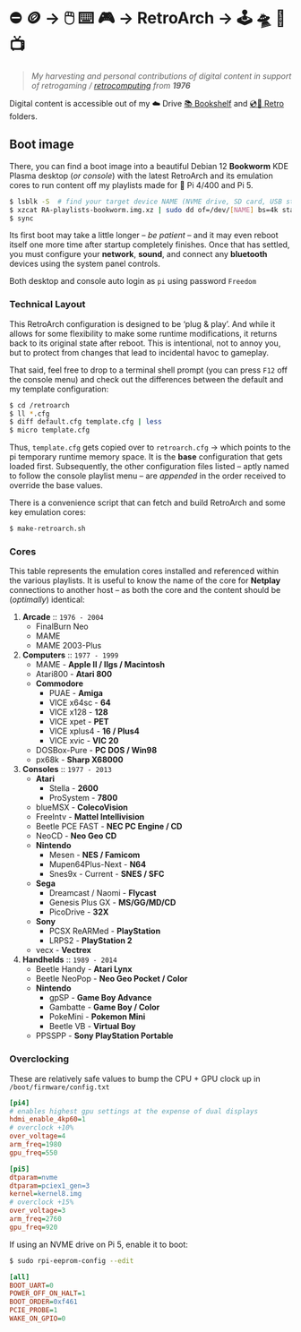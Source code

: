 # ⛔ 🪙 → 🖱️ ⌨️ 🎮 → RetroArch → 🕹️ 🛸 👾 📺

> _My harvesting and personal contributions of digital content in support of retrogaming / [retrocomputing](https://robert.hurst-ri.us/rob/retrocomputing) from **1976**_

Digital content is accessible out of my ☁️ Drive [📚 Bookshelf](https://drive.google.com/drive/folders/1IzpFmpW07yRvnkVU7aJVFchlY1OpmDS2?usp=drive_link) and [💿💾 Retro](https://drive.google.com/drive/folders/1DspvB89066kRyLET83xgrOT3VGT6IpBz?usp=drive_link) folders.

## Boot image

There, you can find a boot image into a beautiful Debian 12 **Bookworm** KDE Plasma desktop (_or console_) with the latest RetroArch and its emulation cores to run content off my playlists made for 🍓 Pi 4/400 and Pi 5.

```bash
$ lsblk -S  # find your target device NAME (NVME drive, SD card, USB stick)
$ xzcat RA-playlists-bookworm.img.xz | sudo dd of=/dev/[NAME] bs=4k status=progress
$ sync
```

Its first boot may take a little longer – _be patient_ – and it may even reboot itself one more time after startup completely finishes. Once that has settled, you must configure your **network**, **sound**, and connect any **bluetooth** devices using the system panel controls.

Both desktop and console auto login as `pi` using password `Freedom`

### Technical Layout

This RetroArch configuration is designed to be ‘plug & play’. And while it allows for some flexibility to make some runtime modifications, it returns back to its original state after reboot. This is intentional, not to annoy you, but to protect from changes that lead to incidental havoc to gameplay.

That said, feel free to drop to a terminal shell prompt (you can press `F12` off the console menu) and check out the differences between the default and my template configuration:

```bash
$ cd /retroarch
$ ll *.cfg
$ diff default.cfg template.cfg | less
$ micro template.cfg
```

Thus, `template.cfg` gets copied over to `retroarch.cfg` → which points to the pi temporary runtime memory space. It is the **base** configuration that gets loaded first. Subsequently, the other configuration files listed – aptly named to follow the console playlist menu – are _appended_ in the order received to override the base values.

There is a convenience script that can fetch and build RetroArch and some key emulation cores:

```bash
$ make-retroarch.sh
```

### Cores

This table represents the emulation cores installed and referenced within the various playlists. It is useful to know the name of the core for **Netplay** connections to another host – as both the core and the content should be (_optimally_) identical:

1) **Arcade** :: `1976 - 2004`
   - FinalBurn Neo
   - MAME
   - MAME 2003-Plus
2) **Computers** :: `1977 - 1999`
   - MAME - **Apple II / IIgs / Macintosh**
   - Atari800 - **Atari 800**
   - **Commodore**
     - PUAE - **Amiga**
     - VICE x64sc - **64**
     - VICE x128 - **128**
     - VICE xpet - **PET**
     - VICE xplus4 - **16 / Plus4**
     - VICE xvic - **VIC 20**
   - DOSBox-Pure - **PC DOS / Win98**
   - px68k - **Sharp X68000**
3) **Consoles** :: `1977 - 2013`
   - **Atari**
     - Stella - **2600**
     - ProSystem - **7800**
   - blueMSX - **ColecoVision**
   - FreeIntv - **Mattel Intellivision**
   - Beetle PCE FAST - **NEC PC Engine / CD**
   - NeoCD - **Neo Geo CD**
   - **Nintendo**
     - Mesen - **NES / Famicom**
     - Mupen64Plus-Next - **N64**
     - Snes9x - Current - **SNES / SFC**
   - **Sega**
     - Dreamcast / Naomi - **Flycast**
     - Genesis Plus GX - **MS/GG/MD/CD**
     - PicoDrive - **32X**
   - **Sony**
     - PCSX ReARMed - **PlayStation**
     - LRPS2 - **PlayStation 2**
   - vecx - **Vectrex**
4) **Handhelds** :: `1989 - 2014`
   - Beetle Handy - **Atari Lynx**
   - Beetle NeoPop - **Neo Geo Pocket / Color**
   - **Nintendo**
     - gpSP - **Game Boy Advance**
     - Gambatte - **Game Boy / Color**
     - PokeMini - **Pokemon Mini**
     - Beetle VB - **Virtual Boy**
   - PPSSPP - **Sony PlayStation Portable**

### Overclocking

These are relatively safe values to bump the CPU + GPU clock up in `/boot/firmware/config.txt`

```ini
[pi4]
# enables highest gpu settings at the expense of dual displays
hdmi_enable_4kp60=1
# overclock +10%
over_voltage=4
arm_freq=1980
gpu_freq=550
```

```ini
[pi5]
dtparam=nvme
dtparam=pciex1_gen=3
kernel=kernel8.img
# overclock +15%
over_voltage=3
arm_freq=2760
gpu_freq=920
```

If using an NVME drive on Pi 5, enable it to boot:

```bash
$ sudo rpi-eeprom-config --edit
```

```ini
[all]
BOOT_UART=0
POWER_OFF_ON_HALT=1
BOOT_ORDER=0xf461
PCIE_PROBE=1
WAKE_ON_GPIO=0
```